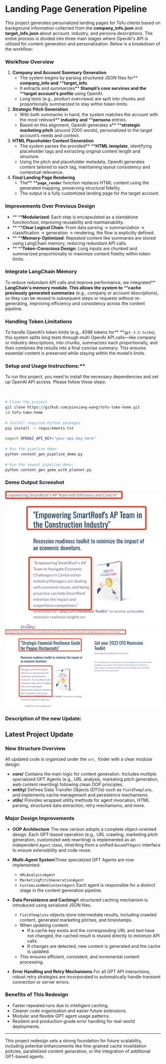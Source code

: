 # Landing Page Generation Pipeline

This project generates personalized landing pages for Tofu clients based on background information collected from the **company_info.json** and **target_info.json** about account, industry, and persona descriptions. The entire process is divided into three main stages where OpenAI's API is utilized for content generation and personalization. Below is a breakdown of the workflow:

### **Workflow Overview**

1. **Company and Account Summary Generation**
   * The system begins by parsing structured JSON files for** ****company\_info** and** ****target\_info**.
   * It extracts and summarizes** ****Stampli’s core services** and the** ****target account’s profile** using OpenAI.
   * Long texts (e.g., product overviews) are split into chunks and proportionally summarized to stay within token limits.
2. **Strategic Pitch Generation**
   * With both summaries in hand, the system matches the account with the most relevant** ****industry** and** ****persona** entries.
   * Based on this alignment, OpenAI generates a** ****strategic marketing pitch** (around 2000 words), personalized to the target account’s needs and context.
3. **HTML Placeholder Content Generation**
   * The system parses the provided** ****HTML template**, identifying placeholder tags and extracting original content length and structure.
   * Using the pitch and placeholder metadata, OpenAI generates content tailored to each tag, maintaining layout consistency and contextual relevance.
4. **Final Landing Page Rendering**
   * The** ****`page_render`** function replaces HTML content using the generated mapping, preserving structural fidelity.
   * The output is a fully customized landing page for the target account.

### **Improvements Over Previous Design**

* ** ****Modularized**: Each step is encapsulated as a standalone function/tool, improving reusability and maintainability.
* ** ****Clear Logical Chain**: From data parsing → summarization → classification → generation → rendering, the flow is explicitly defined.
* ** ****Memory-Optimized**: Repeated content like summaries are stored using LangChain memory, reducing redundant API calls.
* ** ****Token-Conscious Design**: Long inputs are chunked and summarized proportionally to maximize content fidelity within token limits.

### **Integrate LangChain Memory**

To reduce redundant API calls and improve performance, we integrated** ****LangChain's memory module**. This allows the system to** ****cache previously generated summaries** (e.g., company or account descriptions), so they can be reused in subsequent steps or requests without re-generating, improving efficiency and consistency across the content pipeline.

### **Handling Token Limitations**

To handle OpenAI’s token limits (e.g., 4096 tokens for** **`gpt-3.5-turbo`), this system splits long texts through multi OpenAI API calls—like company or industry descriptions, into chunks, summarizes each proportionally, and then combines the results into a final concise summary. This ensures essential content is preserved while staying within the model’s limits.

### **Setup and Usage Instructions:****

To run this project, you need to install the necessary dependencies and set up OpenAI API access. Please follow these steps:

```bash


# Clone the project
git clone https://github.com/pinxiang-wang/tofu-take-home.git
cd tofu-take-home

# Install required Python packages
pip install -r requirements.txt

export OPENAI_API_KEY="your-api-key-here"

# Run the pipeline demo:
python content_gen_pipeline_demo.py

# Run the newest pipeline demo:
python content_gen_gemo_with_planner.py

```

### Demo Output Screeshot

![1745425686964](images/README/1745425686964.png)![1745425777636](images/README/1745425777636.png)

### Description of the new Update:

## Latest Project Update 

### New Structure Overview

All updated code is organized under the `src_` folder with a clear modular design:

- **core/**
  Contains the main logic for content generation.
  Includes multiple specialized GPT Agents (e.g., URL analysis, marketing pitch generation, web content rewriting) following clean OOP principles.
- **entity/**
  Defines Data Transfer Objects (DTOs) such as `FieldTemplate`, and implements cache management and persistence mechanisms.
- **utils/**
  Provides wrapped utility methods for agent invocation, HTML parsing, structured data extraction, retry mechanisms, and more.

### Major Design Improvements

- **OOP Architecture**
  The new version adopts a complete object-oriented design.
  Each GPT-based operation (e.g., URL crawling, marketing pitch generation, customized web rewriting) is implemented as an independent `Agent` class, inheriting from a unified `BaseGPTAgent` interface to ensure extensibility and code reuse.
- **Multi-Agent System**Three specialized GPT Agents are now implemented:

  - `URLAnalysisAgent`
  - `MarketingPitchGenerationAgent`
  - `CustomizedWebContentAgent`
    Each agent is responsible for a distinct stage in the content generation pipeline.
- **Data Persistence and Caching**A structured caching mechanism is introduced using serialized JSON files.

  - `FieldTemplate` objects store intermediate results, including crawled content, generated marketing pitches, and timestamps.
  - When updating content:
    - If a cache key exists and the corresponding URL and text have not changed, the cached result is reused directly to minimize API calls.
    - If changes are detected, new content is generated and the cache is updated.
  - This ensures efficient, consistent, and incremental content processing.
- **Error Handling and Retry Mechanisms**
  For all GPT API interactions, robust retry strategies are incorporated to automatically handle transient connection or server errors.

### Benefits of This Redesign

- Faster repeated runs due to intelligent caching.
- Cleaner code organization and easier future extensions.
- Modular and flexible GPT agent usage patterns.
- Resilient and production-grade error handling for real-world deployments.

---

This project redesign sets a strong foundation for future scalability, including potential enhancements like fine-grained cache invalidation policies, parallelized content generation, or the integration of additional GPT-based agents.

